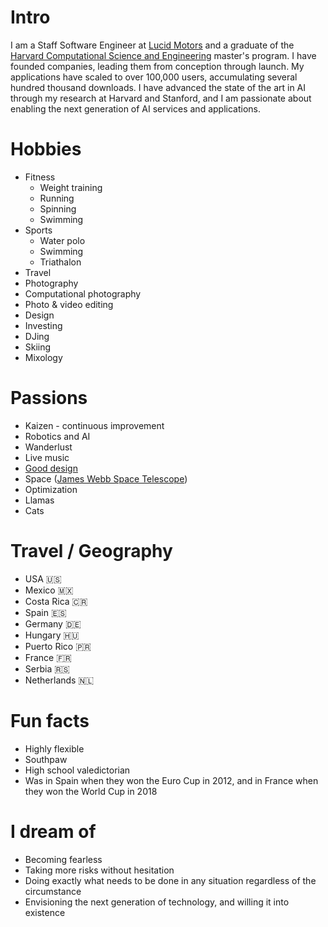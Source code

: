 
# Intro
I am a Staff Software Engineer at [Lucid Motors](https://www.lucidmotors.com/) and a graduate of the [Harvard Computational Science and Engineering](https://www.seas.harvard.edu/applied-computation/graduate-programs/masters-computational-science-and-engineering) master's program. I have founded companies, leading them from conception through launch. My applications have scaled to over 100,000 users, accumulating several hundred thousand downloads. I have advanced the state of the art in AI through my research at Harvard and Stanford, and I am passionate about enabling the next generation of AI services and applications.


<!-- # Some History
- My education and experience have equipped me with advanced technical skills, enabling me to lead projects that integrate theory and practice to solve complex technology challenges.

- My tech journey started with a passion for using software to tackle complex problems and enhance lives. At Harvard, I specialized in AI and machine learning, advancing the field with innovative research. This work deepened my expertise and honed my analytical skills, essential for creating scalable and efficient solutions.

- At Lucid Motors, I used my skills to lead the development of an advanced application that works smoothly with our electric vehicles' systems. This project focused on improving the interaction between software and hardware, aiming to enhance both user experience and vehicle performance. The application features keyless entry and customized navigation for electric vehicles, and its success reflects my ability to lead a team and innovate.

- Beyond technical skills, my entrepreneurial spirit led me to found my own company, Spur, where I took the product from conception to launch. Managing Spur taught me invaluable lessons in building and leading teams, understanding customer needs, and executing complex projects under tight deadlines. Our application reached over 100,000 users and several hundred thousand downloads, highlighting my capability to scale technologies effectively.

- I am particularly passionate about the potential of AI to revolutionize industries. My experience ranges from academic research at prestigious institutions like Harvard and Stanford to practical applications in the tech industry. I am eager to bring this passion to a team that values bold ideas and is committed to pushing the boundaries of what technology can achieve. -->

<!-- # Some history -->
<!-- I grew up in Sunnyvale, CA -->

# Hobbies
- Fitness
    - Weight training
    - Running
    - Spinning
    - Swimming
- Sports 
    - Water polo 
    - Swimming
    - Triathalon
- Travel
- Photography
- Computational photography
- Photo & video editing
- Design
- Investing
- DJing
- Skiing
- Mixology 
# Passions
- Kaizen - continuous improvement
- Robotics and AI
- Wanderlust
- Live music
- [Good design](/)
- Space ([James Webb Space Telescope](https://www.jwst.nasa.gov/))
- Optimization
- Llamas
- Cats

# Travel / Geography
- USA 🇺🇸
- Mexico 🇲🇽
- Costa Rica 🇨🇷
- Spain 🇪🇸
- Germany 🇩🇪
- Hungary 🇭🇺
- Puerto Rico 🇵🇷
- France 🇫🇷
- Serbia 🇷🇸
- Netherlands 🇳🇱

# Fun facts
- Highly flexible
- Southpaw
- High school valedictorian
- Was in Spain when they won the Euro Cup in 2012, and in France when they won the World Cup in 2018

# I dream of
- Becoming fearless
- Taking more risks without hesitation
- Doing exactly what needs to be done in any situation regardless of the circumstance
- Envisioning the next generation of technology, and willing it into existence